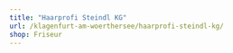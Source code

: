```yaml
---
title: "Haarprofi Steindl KG"
url: /klagenfurt-am-woerthersee/haarprofi-steindl-kg/
shop: Friseur
---
```

